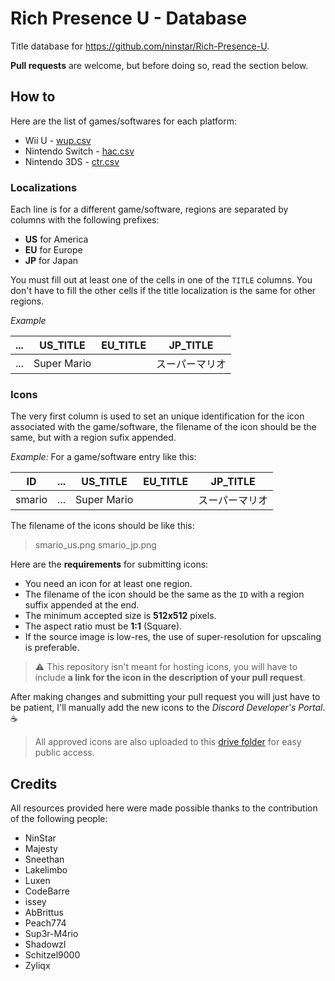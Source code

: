 # Rich Presence U - Database

Title database for https://github.com/ninstar/Rich-Presence-U.

**Pull requests** are welcome, but before doing so, read the section below.

## How to

Here are the list of games/softwares for each platform:

- Wii U - [wup.csv](titles/wup.csv)
- Nintendo Switch - [hac.csv](titles/hac.csv)
- Nintendo 3DS - [ctr.csv](titles/ctr.csv)

### Localizations

Each line is for a different game/software, regions are separated by columns with the following prefixes:

- **US** for America
- **EU** for Europe
- **JP** for Japan

You must fill out at least one of the cells in one of the `TITLE` columns. You don't have to fill the other cells if the title localization is the same for other regions.

*Example*

| ... | US_TITLE | EU_TITLE | JP_TITLE |
| --- | --- | --- | --- |
| ... | Super Mario |     | スーパーマリオ |

### Icons

The very first column is used to set an unique identification for the icon associated with the game/software, the filename of the icon should be the same, but with a region sufix appended.

*Example:* For a game/software entry like this:

| ID | ... | US_TITLE | EU_TITLE | JP_TITLE |
| --- | --- | --- | --- | --- |
| smario | ... | Super Mario |     | スーパーマリオ |

The filename of the icons should be like this:

> smario_us.png
> smario_jp.png

Here are the **requirements** for submitting icons:

- You need an icon for at least one region.
- The filename of the icon should be the same as the `ID` with a region suffix appended at the end.
- The minimum accepted size is **512x512** pixels.
- The aspect ratio must be **1:1** (Square).
- If the source image is low-res, the use of super-resolution for upscaling is preferable.

> ⚠ This repository isn't meant for hosting icons, you will have to include **a link for the icon in the description of your pull request**.

After making changes and submitting your pull request you will just have to be patient, I'll manually add the new icons to the *Discord Developer's Portal*. ☕

> All approved icons are also uploaded to this [drive folder](https://drive.google.com/drive/folders/1YfFO31--WDTFfD387-nJxnO88RQFs6tO?usp=sharing) for easy public access.

## Credits

All resources provided here were made possible thanks to the contribution of the following people:

- NinStar
- Majesty
- Sneethan
- Lakelimbo
- Luxen
- CodeBarre
- issey
- AbBrittus
- Peach774
- Sup3r-M4rio
- ShadowzI
- Schitzel9000
- Zyliqx
